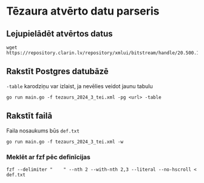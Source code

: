 # Tēzaura atvērto datu parseris

## Lejupielādēt atvērtos datus

```
wget https://repository.clarin.lv/repository/xmlui/bitstream/handle/20.500.12574/107/tezaurs_2024_3_tei.xml
```

## Rakstīt Postgres datubāzē

`-table` karodziņu var izlaist, ja nevēlies veidot jaunu tabulu
```
go run main.go -f tezaurs_2024_3_tei.xml -pg <url> -table
```

## Rakstīt failā

Faila nosaukums būs `def.txt`
```
go run main.go -f tezaurs_2024_3_tei.xml -w
```

### Meklēt ar fzf pēc definīcijas
```
fzf --delimiter "    " --nth 2 --with-nth 2,3 --literal --no-hscroll < def.txt
```
